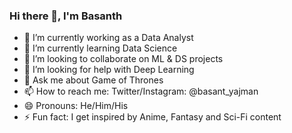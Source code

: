 ### Hi there 👋, I'm Basanth

- 🔭 I’m currently working as a Data Analyst
- 🌱 I’m currently learning Data Science
- 👯 I’m looking to collaborate on ML & DS projects
- 🤔 I’m looking for help with Deep Learning
- 💬 Ask me about Game of Thrones
- 📫 How to reach me: Twitter/Instagram: @basant_yajman
- 😄 Pronouns: He/Him/His
- ⚡ Fun fact: I get inspired by Anime, Fantasy and Sci-Fi content

